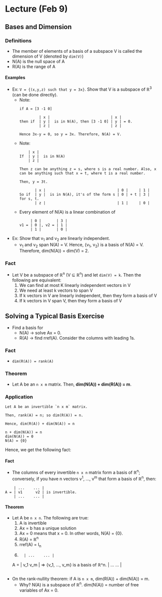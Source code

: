 # Lecture (Feb 9)
## Bases and Dimension
### Definitions
* The member of elements of a basis of a subspace V is called the dimension of V (denoted by `dim(V)`)
* N(A) is the null space of A
* R(A) is the range of A
#### Examples
* Ex: `V = {(x,y,z) such that y = 3x}`. Show that V is a subspace of ℝ<sup>3</sup> (can be done directly).
  * Note: 
    ```
    if A = [3 -1 0]
    
             | x |                            | x |
    then if  | y |  is in N(A), then [3 -1 0] | y | = 0.
             | z |                            | z | 
             
    Hence 3x-y = 0, so y = 3x. Therefore, N(A) = V.
    ```
  * Note: 
    ```
        | x |                          
    If  | y |  is in N(A)
        | z |                      
             
    Then z can be anything z = s, where s is a real number. Also, x can be anything such that x = t, where t is a real number.
    
    Then, y = 3t.
    
           | x |                                 | 0 |     | 1 |
    So if  | y |  is in N(A), it's of the form s | 0 | + t | 3 | for s, t.
           | z |                                 | 1 |     | 0 |
    ```
  * Every element of N(A) is a linear combination of 
    ```
         | 0 |       | 3 |
    v1 = | 0 |, v2 = | 1 |
         | 1 |       | 0 |
    ```
* Ex: Show that v<sub>1</sub> and v<sub>2</sub> are linearly independent. 
  * v<sub>1</sub> and v<sub>2</sub> span N(A) = V. Hence, {v<sub>1</sub>, v<sub>2</sub>} is a basis of N(A) = V. Therefore, dim(N(A)) = dim(V) = 2.
### Fact
* Let V be a subspace of ℝ<sup>n</sup> (V ⊆ ℝ<sup>n</sup>) and let `dim(V) = k`. Then the following are equivalent:
  1. We can find at most K linearly independent vectors in V
  2. We need at least k vectors to span V
  3. If k vectors in V are linearly independent, then they form a basis of V
  4. If k vectors in V span V, then they form a basis of V
## Solving a Typical Basis Exercise
* Find a basis for
  * N(A) -> solve Ax = 0.
  * R(A) -> find rref(A). Consider the columns with leading 1s.
### Fact
* `dim(R(A)) = rank(A)`
### Theorem
* Let A be an `n x m` matrix. Then, **dim(N(A)) + dim(R(A)) = m**.
### Application
```
Let A be an invertible `n x m` matrix. 

Then, rank(A) = n; so dim(R(A)) = n.

Hence, dim(R(A)) + dim(N(A)) = n

n + dim(N(A)) = n
dim(N(A)) = 0
N(A) = {0}
```
Hence, we get the following fact:
#### Fact
* The columns of every invertible `n x n` matrix form a basis of ℝ<sup>n</sup>; conversely, if you have n vectors v<sup>1</sup>, ...,  v<sup>m</sup> that form a basis of ℝ<sup>n</sup>, then:
```
    | ...    ... |
A = | v1      v2 | is invertible.
    | ...    ... |
```
#### Theorem
* Let A be `n x n`. The following are true:
  1. A is invertible
  2. Ax = b has a unique solution 
  3. Ax = 0 means that x = 0. In other words, N(A) = {0}.
  4. R(A) =  ℝ<sup>n</sup>
  5. rref(A) = I<sub>n</sub>
  6. 
     ```
       | ...    ... |
   A = | v_1    v_m | => {v_1, ..., v_m} is a basis of ℝ^n.
       | ...    ... |
     ```
* On the rank-nullity theorem: if A is `n x m`, dim(R(A)) + dim(N(A)) = m.
  * Why? N(A) is a subspace of ℝ<sup>n</sup>. 
    dim(N(A)) = number of free variables of Ax = 0.
